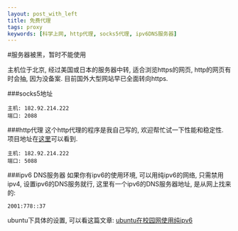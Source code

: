 ```yaml
---
layout: post_with_left
title: 免费代理
tags: proxy
keywords: [科学上网, http代理, socks5代理, ipv6DNS服务器]
---
```


#服务器被黑，暂时不能使用

主机位于北京, 经过美国或日本的服务器中转, 适合浏览https的网页, http的网页有时会抽, 因为没备案. 目前国外大型网站早已全面转向https.    

###socks5地址

```
主机: 182.92.214.222
端口: 2088
```

###http代理
这个http代理的程序是我自己写的, 欢迎帮忙试一下性能和稳定性. 项目地址在[这里](/2015/05/project-http-proxy.html#项目git地址)可以看到.

```
主机: 182.92.214.222
端口: 5088
```


###ipv6 DNS服务器
如果你有ipv6的使用环境, 可以用纯ipv6的网络, 只需禁用ipv4, 设置ipv6的DNS服务就行, 这里有一个ipv6的DNS服务器地址, 是从网上找来的:    

```
2001:778::37
```

ubuntu下具体的设置, 可以看这篇文章: [ubuntu在校园网使用纯ipv6](/2015/05/use-pure-ipv6-in-university.html)    


